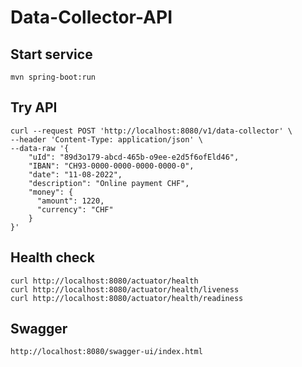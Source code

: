 # Data-Collector-API

## Start service
```
mvn spring-boot:run
```

## Try API
```
curl --request POST 'http://localhost:8080/v1/data-collector' \
--header 'Content-Type: application/json' \
--data-raw '{
    "uId": "89d3o179-abcd-465b-o9ee-e2d5f6ofEld46",
    "IBAN": "CH93-0000-0000-0000-0000-0",
    "date": "11-08-2022",
    "description": "Online payment CHF",
    "money": {
      "amount": 1220,
      "currency": "CHF"
    }
}'
```

## Health check
```
curl http://localhost:8080/actuator/health
curl http://localhost:8080/actuator/health/liveness
curl http://localhost:8080/actuator/health/readiness
```

## Swagger
```
http://localhost:8080/swagger-ui/index.html
```

